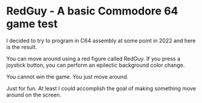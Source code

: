 # RedGuy - A basic Commodore 64 game test

I decided to try to program in C64 assembly at some point in 2022 and here is the result.

You can move around using a red figure called RedGuy. If you press a joystick button, you can perform an epilectic background color change.

You cannot win the game. You just move around.

Just for fun. At least I could accomplish the goal of making something move around on the screen.